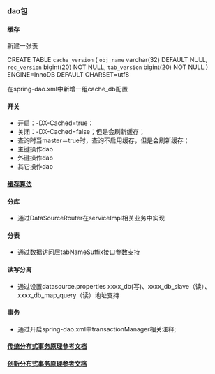 ### dao包

#### 缓存

新建一张表 

CREATE TABLE `cache_version` (
  `obj_name` varchar(32) DEFAULT NULL,
  `rec_version` bigint(20) NOT NULL,
  `tab_version` bigint(20) NOT NULL
) ENGINE=InnoDB DEFAULT CHARSET=utf8


在spring-dao.xml中新增一组cache_db配置

#### 开关
+ 开启：-DX-Cached=true；
+ 关闭：-DX-Cached=false；但是会刷新缓存；
+ 查询时当master＝true时，查询不启用缓存，但是会刷新缓存；
+ 主键操作dao
+ 外键操作dao
+ 其它操作dao

#### [缓存算法](DAO2.0.md)

#### 分库
+ 通过DataSourceRouter在serviceImpl相关业务中实现

#### 分表
+ 通过数据访问层tabNameSuffix接口参数支持

#### 读写分离
+ 通过设置datasource.properties xxxx_db(写)、xxxx_db_slave（读）、xxxx_db_map_query（读）地址支持

#### 事务
+ 通过开启spring-dao.xml中transactionManager相关注释;

#### [传统分布式事务原理参考文档](JTA.MD)
#### [创新分布式事务原理参考文档](JTA2.0.MD)
